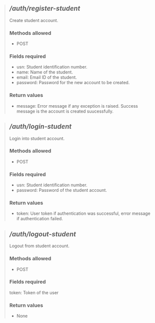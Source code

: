 > ## ***/auth/register-student***  
> Create student account.  
> 
> ### Methods allowed  
> - POST
> 
> ### Fields required  
> - usn: Student identification number.  
> - name: Name of the student.  
> - email: Email ID of the student.  
> - password: Password for the new account to be created.  
>  
> ### Return values
> - message: Error message if any exception is raised. Success message is the account is created suucessfully.  

> ## ***/auth/login-student***  
> Login into student account.  
> 
> ### Methods allowed  
> - POST
> 
> ### Fields required  
> - usn: Student identification number.   
> - password: Password of the student account.  
>  
> ### Return values
> - token: User token if authentication was successful, error message if authentication failed.

> ## ***/auth/logout-student***  
> Logout from student account.  
> 
> ### Methods allowed  
> - POST
> 
> ### Fields required  
> token: Token of the user  
>  
> ### Return values
> - None
